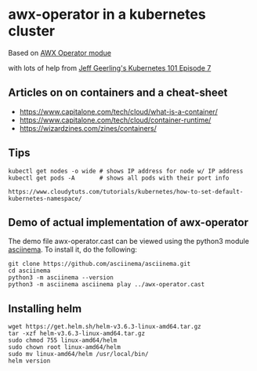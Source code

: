 # awx-operator in a kubernetes cluster

Based on [AWX Operator modue](https://github.com/ansible/awx-operator)

with lots of help from [Jeff Geerling's Kubernetes 101 Episode 7](https://www.youtube.com/watch?v=Q7G6DBaIJ1c&ab_channel=JeffGeerling)

## Articles on on containers and a cheat-sheet

- https://www.capitalone.com/tech/cloud/what-is-a-container/
- https://www.capitalone.com/tech/cloud/container-runtime/
- https://wizardzines.com/zines/containers/

## Tips

    kubectl get nodes -o wide # shows IP address for node w/ IP address
    kubectl get pods -A       # shows all pods with their port info

    https://www.cloudytuts.com/tutorials/kubernetes/how-to-set-default-kubernetes-namespace/

## Demo of actual implementation of awx-operator

The demo file awx-operator.cast can be viewed using the python3 module 
[asciinema](https://github.com/asciinema/asciinema.git). To install it,
do the following:

    git clone https://github.com/asciinema/asciinema.git
    cd asciinema
    python3 -m asciinema --version
    python3 -m asciinema asciinema play ../awx-operator.cast

## Installing helm

    wget https://get.helm.sh/helm-v3.6.3-linux-amd64.tar.gz
    tar -xzf helm-v3.6.3-linux-amd64.tar.gz
    sudo chmod 755 linux-amd64/helm
    sudo chown root linux-amd64/helm
    sudo mv linux-amd64/helm /usr/local/bin/
    helm version


